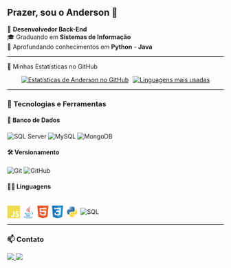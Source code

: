## Prazer, sou o Anderson 👋

🎯 **Desenvolvedor Back-End**  
🎓 Graduando em **Sistemas de Informação**  
🐍 Aprofundando conhecimentos em **Python** - **Java**

---

🚀 Minhas Estatísticas no GitHub

<div align="center" style="display: flex; flex-wrap: wrap; justify-content: center; gap: 10px;"> <a href="https://github.com/anderson-rdev"> <img height="180em" src="https://github-readme-stats.vercel.app/api?username=anderson-rdev&show_icons=true&theme=dracula&include_all_commits=true&count_private=true" alt="Estatísticas de Anderson no GitHub"/> </a> <a href="https://github.com/anderson-rdev"> <img height="180em" src="https://github-readme-stats.vercel.app/api/top-langs/?username=anderson-rdev&layout=compact&langs_count=8&theme=dracula" alt="Linguagens mais usadas"/> </a> </div>

---

### 🧠 Tecnologias e Ferramentas

#### 💾 Banco de Dados
<div style="display: inline_block">
  <img align="center" alt="SQL Server" height="50" src="https://cdn.jsdelivr.net/gh/devicons/devicon/icons/microsoftsqlserver/microsoftsqlserver-plain-wordmark.svg"/>
  <img align="center" alt="MySQL" height="50" src="https://cdn.jsdelivr.net/gh/devicons/devicon/icons/mysql/mysql-plain-wordmark.svg"/>
  <img align="center" alt="MongoDB" height="50" src="https://cdn.jsdelivr.net/gh/devicons/devicon/icons/mongodb/mongodb-plain-wordmark.svg"/>
</div>

#### 🛠️ Versionamento
<div style="display: inline_block">
  <img align="center" alt="Git" height="50" src="https://cdn.jsdelivr.net/gh/devicons/devicon/icons/git/git-plain-wordmark.svg"/>
  <img align="center" alt="GitHub" height="50" src="https://cdn.jsdelivr.net/gh/devicons/devicon/icons/github/github-original-wordmark.svg"/>
</div>

#### 👨‍💻 Linguagens
<div style="display: inline_block"><br>
  <img align="center" alt="JavaScript" height="30" src="https://raw.githubusercontent.com/devicons/devicon/master/icons/javascript/javascript-plain.svg">
  <img align="center" alt="Java" height="30" src="https://raw.githubusercontent.com/devicons/devicon/master/icons/java/java-original.svg">
  <img align="center" alt="HTML" height="30" src="https://raw.githubusercontent.com/devicons/devicon/master/icons/html5/html5-original.svg">
  <img align="center" alt="CSS" height="30" src="https://raw.githubusercontent.com/devicons/devicon/master/icons/css3/css3-original.svg">
  <img align="center" alt="Python" height="30" src="https://raw.githubusercontent.com/devicons/devicon/master/icons/python/python-original.svg">
  <img align="center" alt="SQL" height="30" src="https://cdn.jsdelivr.net/gh/devicons/devicon@latest/icons/azuresqldatabase/azuresqldatabase-original.svg">
</div>

---

### 📫 Contato

<div>
  <a href="mailto:an2767394@gmail.com" target="_blank">
    <img src="https://img.shields.io/badge/-Gmail-%23333?style=for-the-badge&logo=gmail&logoColor=white">
  </a>
  <a href="https://www.linkedin.com/in/andersonramos-profissional" target="_blank">
    <img src="https://img.shields.io/badge/-LinkedIn-%230077B5?style=for-the-badge&logo=linkedin&logoColor=white">
  </a>
</div>

